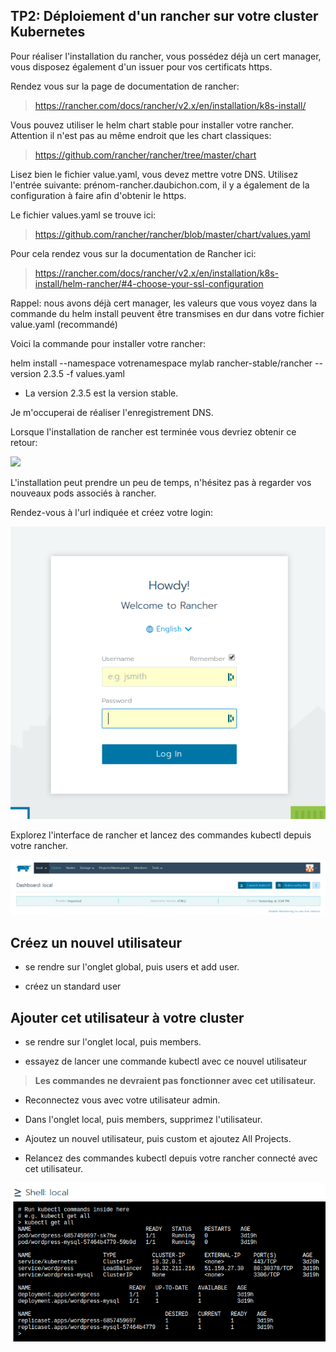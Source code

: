 ## TP2: Déploiement d'un rancher sur votre cluster Kubernetes

Pour réaliser l'installation du rancher, vous possédez déjà 
un cert manager, vous disposez également d'un issuer pour vos certificats https.

Rendez vous sur la page de documentation de rancher:

> https://rancher.com/docs/rancher/v2.x/en/installation/k8s-install/

Vous pouvez utiliser le helm chart stable pour installer votre rancher.
Attention il n'est pas au même endroit que les chart classiques:

> https://github.com/rancher/rancher/tree/master/chart

Lisez bien le fichier value.yaml, vous devez mettre votre DNS. Utilisez l'entrée
suivante: prénom-rancher.daubichon.com, il y a également de la configuration à faire
afin d'obtenir le https. 

Le fichier values.yaml se trouve ici:

> https://github.com/rancher/rancher/blob/master/chart/values.yaml

Pour cela rendez vous sur la documentation de Rancher ici:

> https://rancher.com/docs/rancher/v2.x/en/installation/k8s-install/helm-rancher/#4-choose-your-ssl-configuration

Rappel: nous avons déjà cert manager, les valeurs que vous voyez dans la commande du helm install
peuvent être transmises en dur dans votre fichier value.yaml (recommandé)

Voici la commande pour installer votre rancher:

helm install --namespace votrenamespace mylab rancher-stable/rancher --version 2.3.5 -f values.yaml

* La version 2.3.5 est la version stable.

Je m'occuperai de réaliser l'enregistrement DNS.

Lorsque l'installation de rancher est terminée vous devriez obtenir ce retour:

![](images/rancherinstallation.png)

L'installation peut prendre un peu de temps, n'hésitez pas à regarder vos nouveaux pods
associés à rancher.

Rendez-vous à l'url indiquée et créez votre login:

![](images/rancherlogin.png)

Explorez l'interface de rancher et lancez des commandes kubectl depuis votre rancher.

![](images/kubectlcommands.png)

## Créez un nouvel utilisateur

- se rendre sur l'onglet global, puis users et add user.

- créez un standard user

## Ajouter cet utilisateur à votre cluster

- se rendre sur l'onglet local, puis members.

- essayez de lancer une commande kubectl avec ce nouvel utilisateur

> **Les commandes ne devraient pas fonctionner avec cet utilisateur.** 

- Reconnectez vous avec votre utilisateur admin.

- Dans l'onglet local, puis members, supprimez l'utilisateur.

- Ajoutez un nouvel utilisateur, puis custom et ajoutez All Projects. 

- Relancez des commandes kubectl depuis votre rancher connecté avec cet utilisateur.

![](images/kubectlseconduser.png)







